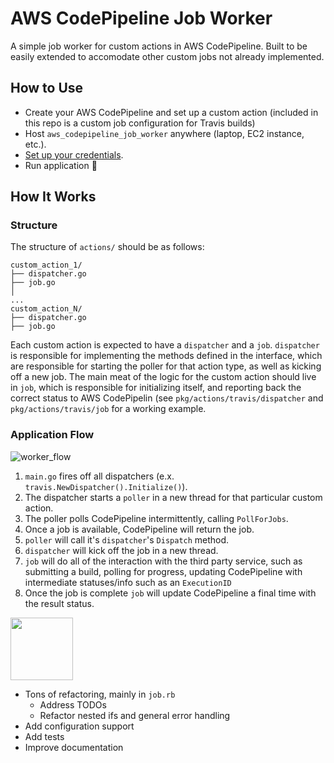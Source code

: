 
# AWS CodePipeline Job Worker

A simple job worker for custom actions in AWS CodePipeline. Built to be easily extended to accomodate other custom
jobs not already implemented.

## How to Use
* Create your AWS CodePipeline and set up a custom action (included in this repo is a custom job configuration for Travis builds)
* Host `aws_codepipeline_job_worker` anywhere (laptop, EC2 instance, etc.).
* [Set up your credentials](https://docs.aws.amazon.com/sdk-for-go/v1/developer-guide/configuring-sdk.html#specifying-credentials).
* Run application 🎉

## How It Works
### Structure
The structure of `actions/` should be as follows:
```
custom_action_1/
├── dispatcher.go
├── job.go
│
...
custom_action_N/
├── dispatcher.go
├── job.go
```
Each custom action is expected to have a `dispatcher` and a `job`.
`dispatcher` is responsible for implementing the methods
defined in the interface, which are responsible for starting the poller for that action type, as well as kicking off a new job. The main meat of the logic for the custom action should live in `job`, which is responsible for initializing itself, and reporting back the correct
status to AWS CodePipelin (see `pkg/actions/travis/dispatcher` and `pkg/actions/travis/job` for a working example.


### Application Flow

![worker_flow](https://user-images.githubusercontent.com/15261525/44610879-341b7780-a7b3-11e8-939b-1866f023fd44.png)

1. `main.go` fires off all dispatchers (e.x. `travis.NewDispatcher().Initialize()`).
1. The dispatcher starts a `poller` in a new thread for that particular custom action.
1. The poller polls CodePipeline intermittently, calling `PollForJobs`.
1. Once a job is available, CodePipeline will return the job.
1. `poller` will call it's `dispatcher`'s `Dispatch` method.
1. `dispatcher` will kick off the job in a new thread.
1. `job` will do all of the interaction with the third party service, such as submitting a build, polling for progress, updating CodePipeline with intermediate statuses/info such as an `ExecutionID`
1. Once the job is complete `job` will update CodePipeline a final time with the result status.

<img src="https://cdn4.iconfinder.com/data/icons/under-construction-1/512/under-512.png" height="100px">

* Tons of refactoring, mainly in `job.rb`
  * Address TODOs
  * Refactor nested ifs and general error handling
* Add configuration support
* Add tests
* Improve documentation